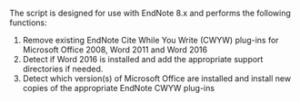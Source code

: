 The script is designed for use with EndNote 8.x and performs the following functions:

1. Remove existing EndNote Cite While You Write (CWYW) plug-ins for Microsoft Office 2008, Word 2011 and Word 2016
2. Detect if Word 2016 is installed and add the appropriate support directories if needed.
3. Detect which version(s) of Microsoft Office are installed and install new copies of the appropriate EndNote CWYW plug-ins